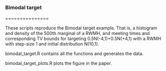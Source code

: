 ### Bimodal target
===============

These scripts reproduce the Bimodal target example. That is, a histogram and density of the 500th marginal of a RWMH, and meeting times and corresponding TV bounds for targeting 0.5N(-4,1)+0.5N(+4,1)
with a RWMH with step-size 1 and initial distribution N(10,1).

bimodal_target.R contains all the functions and generates the data. 

bimodal_target_plots.R plots the figure in the paper. 
